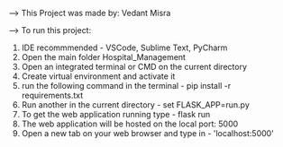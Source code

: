 --> This Project was made by:
Vedant Misra


--> To run this project:
 
1. IDE recommmended - VSCode, Sublime Text, PyCharm
2. Open the main folder Hospital_Management
4. Open an integrated terminal or CMD on the current directory
4. Create virtual environment and activate it
5. run the following command in the terminal - pip install -r requirements.txt
6. Run another in the current directory - set FLASK_APP=run.py
7. To get the web application running type - flask run
6. The web application will be hosted on the local port: 5000
7. Open a new tab on your web browser and type in - 'localhost:5000'
 


